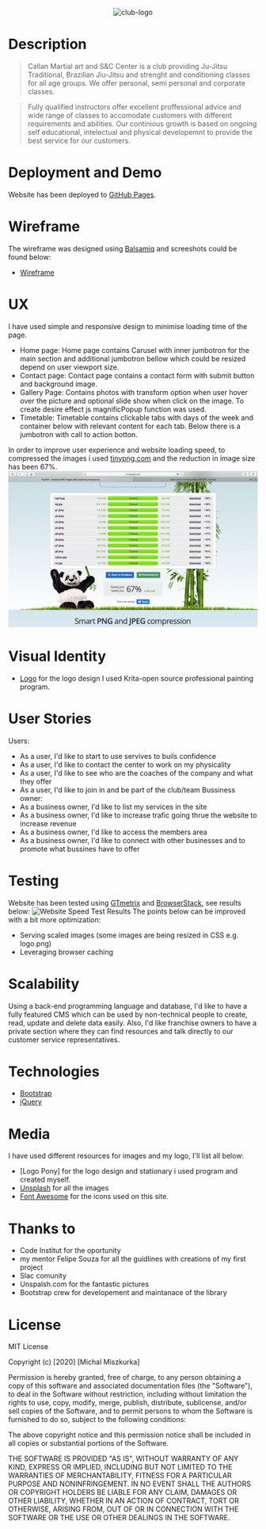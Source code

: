 <p align="center">
  <img src="https://github.com/Miszamm/MS1-project/blob/master/assets/image/logo2.png" alt="club-logo"/>
</p>

# Description

>Callan Martial art and S&C Center is a club providing Ju-Jitsu Traditional, Brazilian Jiu-Jitsu and strenght and conditioning classes for all age groups. We offer personal, semi personal and corporate classes.

>Fully qualified instructors offer excellent proffessional advice and wide range of classes to accomodate customers with different requirements and abilities. 
Our continious growth is based on ongoing self educational, intelectual and physical developemnt to provide the best service for our customers.

# Deployment and Demo

Website has been deployed to [GitHub Pages](https://miszamm.github.io/MS1-project/contact.html).

# Wireframe

The wireframe was designed using [Balsamiq](https://balsamiq.com/wireframes/) and screeshots could be found below:

- [Wireframe](image/wireframe.png)

# UX

I have used simple and responsive design to minimise loading time of the page.

- Home page: Home page contains Carusel with inner jumbotron for the main section and additional jumbotron bellow which could be resized depend on user viewport size.
- Contact page: Contact page contains a contact form with submit button and background image.
- Gallery Page: Contains photos with transform option when user hover over the picture and optional slide show when click on the image. To create desire effect js magnificPopup function was used.
- Timetable: Timetable contains clickable tabs with days of the week and container below with relevant content for each tab. Below there is a jumbotron with call to action botton.

In order to improve user experience and website loading speed, to  compressed the images i used [tinypng.com](https://tinypng.com/) and the reduction in image size has been 67%.
![tinypng image saving results](image/tinypng.jpeg)

# Visual Identity

- [Logo](https://krita.org/en/) for the logo design I used Krita-open source professional painting program.

# User Stories
Users:
- As a user, I'd like to start to use servives to buils confidence
- As a user, I'd like to contact the center to work on my physicality
- As a user, I'd like to see who are the coaches of the company and what they offer
- As a user, I'd like to join in and be part of the club/team
Bussiness owner:
- As a business owner, I'd like to list my services in the site
- As a business owner, I'd like to increase trafic going thrue the website to increase revenue
- As a business owner, I'd like to access the members area
- As a business owner, I'd like to connect with other businesses and to promote what bussines have to offer

# Testing

Website has been tested using [GTmetrix](https://gtmetrix.com/reports/miszamm.github.io/uxCtpG3y) and [BrowserStack](), see results below:
![Website Speed Test Results](image/speedtest.png)
The points below can be improved with a bit more optimization:
- Serving scaled images (some images are being resized in CSS e.g. logo.png)
- Leveraging browser caching

# Scalability

Using a back-end programming language and database, I'd like to have a fully featured CMS which can be used by non-technical people to create, read, update and delete data easily.
Also, I'd like franchise owners to have a private section where they can find resources and talk directly to our customer service representatives.

# Technologies

- [Bootstrap](https://getbootstrap.com/)
- [jQuery](https://jquery.com/)

# Media

I have used different resources for images and my logo, I'll list all below:
- [Logo Pony] for the logo design and stationary i used program and created myself. 
- [Unsplash](https://unsplash.com) for all the images
- [Font Awesome](https://fontawesome.com) for the icons used on this site.

# Thanks to 

- Code Institut for the oportunity 
- my mentor Felipe Souza for all the guidlines with creations of my first project
- Slac comunity
- Unspalsh.com for the fantastic pictures 
- Bootstrap crew for developement and maintanace of the library

# License

MIT License

Copyright (c) [2020] [Michal Miszkurka]

Permission is hereby granted, free of charge, to any person obtaining a copy
of this software and associated documentation files (the "Software"), to deal
in the Software without restriction, including without limitation the rights
to use, copy, modify, merge, publish, distribute, sublicense, and/or sell
copies of the Software, and to permit persons to whom the Software is
furnished to do so, subject to the following conditions:

The above copyright notice and this permission notice shall be included in all
copies or substantial portions of the Software.

THE SOFTWARE IS PROVIDED "AS IS", WITHOUT WARRANTY OF ANY KIND, EXPRESS OR
IMPLIED, INCLUDING BUT NOT LIMITED TO THE WARRANTIES OF MERCHANTABILITY,
FITNESS FOR A PARTICULAR PURPOSE AND NONINFRINGEMENT. IN NO EVENT SHALL THE
AUTHORS OR COPYRIGHT HOLDERS BE LIABLE FOR ANY CLAIM, DAMAGES OR OTHER
LIABILITY, WHETHER IN AN ACTION OF CONTRACT, TORT OR OTHERWISE, ARISING FROM,
OUT OF OR IN CONNECTION WITH THE SOFTWARE OR THE USE OR OTHER DEALINGS IN THE
SOFTWARE.

